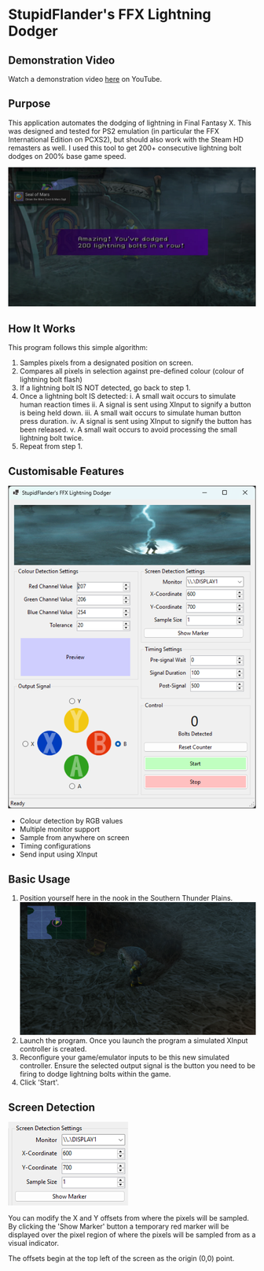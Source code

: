 # StupidFlander's FFX Lightning Dodger

## Demonstration Video
Watch a demonstration video [here](https://youtu.be/hMq1XTSaf0Q) on YouTube.

## Purpose
This application automates the dodging of lightning in Final Fantasy X. This was designed and tested for PS2 emulation (in particular the FFX International Edition on PCXS2), but should also work with the Steam HD remasters as well. I used this tool to get 200+ consecutive lightning bolt dodges on 200% base game speed.

![UI Screenshot](Documentation/proof.png)

## How It Works
This program follows this simple algorithm:
1. Samples pixels from a designated position on screen.
2. Compares all pixels in selection against pre-defined colour (colour of lightning bolt flash)
3. If a lightning bolt IS NOT detected, go back to step 1.
4. Once a lightning bolt IS detected:
  i.  A small wait occurs to simulate human reaction times
  ii. A signal is sent using XInput to signify a button is being held down.
  iii. A small wait occurs to simulate human button press duration.
  iv. A signal is sent using XInput to signify the button has been released.
  v. A small wait occurs to avoid processing the small lightning bolt twice.
5. Repeat from step 1.


## Customisable Features
![UI Screenshot](Documentation/ui_1.png)
- Colour detection by RGB values
- Multiple monitor support
- Sample from anywhere on screen
- Timing configurations
- Send input using XInput

## Basic Usage
1. Position yourself here in the nook in the Southern Thunder Plains.
![Positioning](Documentation/position.png)
2. Launch the program. Once you launch the program a simulated XInput controller is created.
3. Reconfigure your game/emulator inputs to be this new simulated controller. Ensure the selected output signal is the button you need to be firing to dodge lightning bolts within the game.
4. Click 'Start'.

## Screen Detection
![UI Screenshot](Documentation/ui_2.png)

You can modify the X and Y offsets from where the pixels will be sampled. By clicking the 'Show Marker' button a temporary red marker will be displayed over the pixel region of where the pixels will be sampled from as a visual indicator.

The offsets begin at the top left of the screen as the origin (0,0) point.

